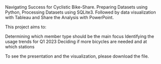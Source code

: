 Navigating Success for Cyclistic Bike-Share. Preparing Datasets using Python, Processing Datasets using SQLite3. Followed by data visualization with Tableau and Share the Analysis with PowerPoint.

This project aims to:

Determining which member type should be the main focus
Identifying the usage trends for Q1 2023
Deciding if more bicycles are needed and at which stations


To see the presentation and the visualization, please download the file.
